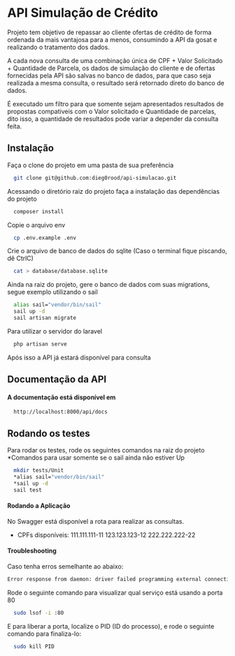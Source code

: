 
# API Simulação de Crédito

Projeto tem objetivo de repassar ao cliente ofertas de crédito de forma ordenada da mais vantajosa para a menos, consumindo a API da gosat e realizando o tratamento dos dados. 

A cada nova consulta de uma combinação única de CPF + Valor Solicitado + Quantidade de Parcela, os dados de simulação do cliente e de ofertas fornecidas pela API são salvas no banco de dados, para que caso seja realizada a mesma consulta, o resultado será retornado direto do banco de dados.

É executado um fíltro para que somente sejam apresentados resultados de propostas compativeis com o Valor solicitado e Quantidade de parcelas, dito isso, a quantidade de resultados pode variar a depender da consulta feita.

## Instalação

Faça o clone do projeto em uma pasta de sua preferência

```bash
  git clone git@github.com:dieg0rood/api-simulacao.git
```

Acessando o diretório raiz do projeto faça a instalação das dependências do projeto

```bash
  composer install
```    

Copie o arquivo env

```bash
  cp .env.example .env
```

Crie o arquivo de banco de dados do sqlite
(Caso o terminal fique piscando, dê CtrlC)

```bash
  cat > database/database.sqlite
``` 

Ainda na raiz do projeto, gere o banco de dados com suas migrations, segue exemplo utilizando o sail

```bash
  alias sail="vendor/bin/sail"
  sail up -d 
  sail artisan migrate
```

Para utilizar o servidor do laravel

```bash
  php artisan serve
```  

Após isso a API já estará disponível para consulta


## Documentação da API

#### A documentação está disponível em

```http
  http://localhost:8000/api/docs
```

## Rodando os testes

Para rodar os testes, rode os seguintes comandos na raiz do projeto
*Comandos para usar somente se o sail ainda não estiver Up

```bash
  mkdir tests/Unit   
  *alias sail="vendor/bin/sail"
  *sail up -d 
  sail test
```

#### Rodando a Aplicação

No Swagger está disponível a rota para realizar as consultas.
- CPFs disponíveis:
111.111.111-11
123.123.123-12
222.222.222-22

#### Troubleshooting

Caso tenha erros semelhante ao abaixo:

```bash
Error response from daemon: driver failed programming external connectivity on endpoint api-simulacao-laravel.test-1 (e1eaee2fe9d0ba510025c0acfc4d5d38a7de06175a339d3d5642e58da913387b): Error starting userland proxy: listen tcp4 0.0.0.0:80: bind: address already in use
```

Rode o seguinte comando para visualizar qual serviço está usando a porta 80

```bash
  sudo lsof -i :80
```

E para liberar a porta, localize o PID (ID do processo), e rode o seguinte comando para finaliza-lo:

```bash
  sudo kill PID
```
